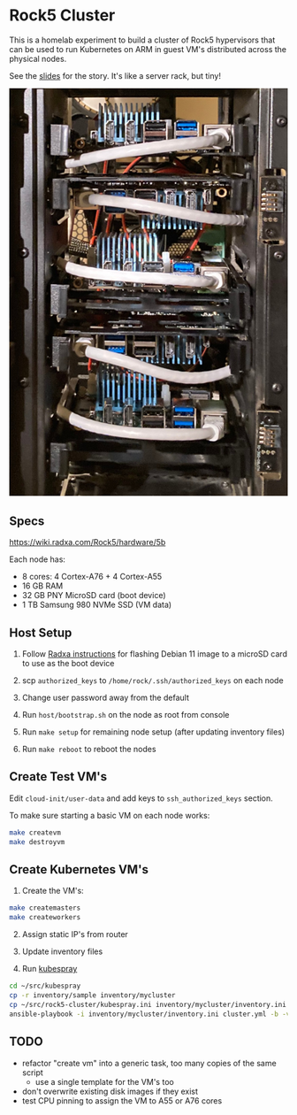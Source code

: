 
# Rock5 Cluster

This is a homelab experiment to build a cluster of Rock5 hypervisors that can be used to run Kubernetes on ARM in guest VM's distributed across the physical nodes.

See the [slides](img/rock5_arm_cluster.pdf) for the story. It's like a server rack, but tiny!

![](img/rock5-cluster.jpg)

## Specs

<https://wiki.radxa.com/Rock5/hardware/5b>

Each node has:
- 8 cores: 4 Cortex-A76 + 4 Cortex-A55
- 16 GB RAM
- 32 GB PNY MicroSD card (boot device)
- 1 TB Samsung 980 NVMe SSD (VM data)

## Host Setup

1) Follow [Radxa instructions](https://wiki.radxa.com/Rock5/install/microSD) for flashing Debian 11 image to a microSD card to use as the boot device

2) scp `authorized_keys` to `/home/rock/.ssh/authorized_keys` on each node

3) Change user password away from the default

4) Run `host/bootstrap.sh` on the node as root from console

5) Run `make setup` for remaining node setup (after updating inventory files)

6) Run `make reboot` to reboot the nodes

## Create Test VM's

Edit `cloud-init/user-data` and add keys to `ssh_authorized_keys` section.

To make sure starting a basic VM on each node works:

```sh
make createvm
make destroyvm
```

## Create Kubernetes VM's

1) Create the VM's:

```sh
make createmasters
make createworkers
```

2) Assign static IP's from router

3) Update inventory files

4) Run [kubespray](https://github.com/kubernetes-sigs/kubespray)

```sh
cd ~/src/kubespray
cp -r inventory/sample inventory/mycluster
cp ~/src/rock5-cluster/kubespray.ini inventory/mycluster/inventory.ini
ansible-playbook -i inventory/mycluster/inventory.ini cluster.yml -b -v
```

## TODO

- refactor "create vm" into a generic task, too many copies of the same script
  - use a single template for the VM's too
- don't overwrite existing disk images if they exist
- test CPU pinning to assign the VM to A55 or A76 cores

